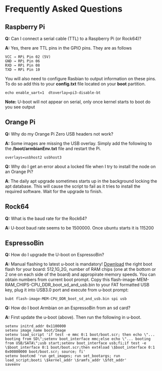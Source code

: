 ﻿# Frequently Asked Questions

## Raspberry Pi

**Q:** Can I connect a serial cable (TTL) to a Raspberry Pi (or Rock64)?

**A:** Yes, there are TTL pins in the GPIO pins. They are as follows  
```
VCC → RPi Pin 02 (5V)
GND → RPi Pin 06
RXD → RPi Pin 08
TXD → RPi Pin 10
```

You will also need to configure Rasbian to output information on these pins.  To do so add this to your **config.txt** file located on your **boot** partition.
```
echo enable_uart=1  dtoverlay=pi3-disable-bt
```

**Note:** U-boot will not appear on serial, only once kernel starts to boot do you see output


## Orange Pi

**Q:** Why do my Orange Pi Zero USB headers not work?

**A:** Some images are missing the USB overlay.  Simply add the following to the **/boot/armbianEnv.txt** file and restart the Pi.
```
overlays=usbhost2 usbhost3
```

**Q:** Why do I get an error about a locked file when I try to install the node on an Orange Pi?

**A**: The daily apt upgrade sometimes starts up in the background locking the apt database. This will cause the script to fail as it tries to install the required software. Wait for the upgrade to finish.

## Rock64

**Q:** What is the baud rate for the Rock64?

**A:** U-boot baud rate seems to be 1500000. Once ubuntu starts it is 115200

## EspressoBin

**Q:** How do I upgrade the U-boot on EspressoBin?

**A:** Manual flashing to latest u-boot is mandatory! [Download](https://dl.armbian.com/espressobin/u-boot/) the right boot flash for your board: 512,1G,2G, number of RAM chips (one at the bottom or 2 one on each side of the board) and appropirate memory speeds. You can obtain numbers from current boot prompt.  Copy this flash-image-MEM-RAM_CHIPS-CPU_DDR_boot_sd_and_usb.bin to your FAT formatted USB key, plug it into USB3.0 port and execute from u-boot prompt: 
```
bubt flash-image-MEM-CPU_DDR_boot_sd_and_usb.bin spi usb
```

**Q:** How do I boot Armbian on an EspressoBin from an sd card?

**A:** First update the u-boot (above). Then run the following in u-boot.
```
setenv initrd_addr 0x1100000
setenv image_name boot/Image
setenv load_script 'if test -e mmc 0:1 boot/boot.scr; then echo \"... booting from SD\";setenv boot_interface mmc;else echo \"... booting from USB/SATA\";usb start;setenv boot_interface usb;fi;if test -e \$boot_interface 0:1 boot/boot.scr;then ext4load \$boot_interface 0:1 0x00800000 boot/boot.scr; source; fi'
setenv bootcmd 'run get_images; run set_bootargs; run load_script;booti \$kernel_addr \$ramfs_addr \$fdt_addr'
saveenv
```
